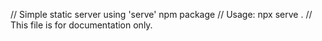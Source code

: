 // Simple static server using 'serve' npm package
// Usage: npx serve .
// This file is for documentation only.
